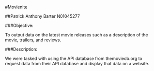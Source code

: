 #Movienite

##Patrick Anthony Barter N01045277

###Objective:

To output data on the latest movie releases such as a description of the movie, trailers, and reviews. 

###Description:

We were tasked with using the API database from themoviedb.org to request data from their API database and display that data on a website.
